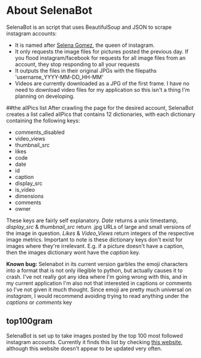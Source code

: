 # About SelenaBot
SelenaBot is an script that uses BeautifulSoup and JSON to scrape instagram accounts:
* It is named after [Selena Gomez](http://www.instagram.com/selenagomez), the queen of instagram. 
* It only requests the image files for pictures posted the previous day. If you flood instagram/facebook for requests for all image files from an account, they stop responding to all your requests
* It outputs the files in their original JPGs with the filepaths 'username_YYYY-MM-DD_HH-MM'
* Videos are currently downloaded as a JPG of the first frame. I have no need to download video files for my application so this isn't a thing I'm planning on developing.

##the allPics list
After crawling the page for the desired account, SelenaBot creates a list called allPics that contains 12 dictionaries, with each dictionary containing the following keys:

* comments_disabled
* video_views
* thumbnail_src
* likes
* code
* date
* id
* caption
* display_src
* is_video
* dimensions
* comments
* owner

These keys are fairly self explanatory. *Date* returns a unix timestamp, *display_src* & *thumbnail_src* return .jpg URLs of large and small versions of the image in question. *Likes* & *Video_Views* return integers of the respective image metrics. Important to note is these dictionary keys don't exist for images where they're irrelevant. E.g. if a picture doesn't have a caption, then the images dictionary wont have the *caption* key. 

**Known bug:** Selenabot in its current version garbles the emoji characters into a format that is not only illegible to python, but actually causes it to crash. I've not really got any idea where I'm going wrong with this, and in my current application I'm also not that interested in captions or comments so I've not given it much thought. Since emoji are pretty much universal on *instagram*, I would recommend avoiding trying to read anything under the *captions* or *comments* key

## top100gram
SelenaBot is set up to take images posted by the top 100 most followed instagram accounts. Currently it finds this list by checking [this website](http://socialblade.com/instagram/top/100/followers), although this website doesn't appear to be updated very often. 
